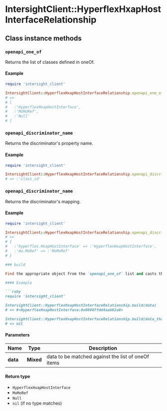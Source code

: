 # IntersightClient::HyperflexHxapHostInterfaceRelationship

## Class instance methods

### `openapi_one_of`

Returns the list of classes defined in oneOf.

#### Example

```ruby
require 'intersight_client'

IntersightClient::HyperflexHxapHostInterfaceRelationship.openapi_one_of
# =>
# [
#   :'HyperflexHxapHostInterface',
#   :'MoMoRef',
#   :'Null'
# ]
```

### `openapi_discriminator_name`

Returns the discriminator's property name.

#### Example

```ruby
require 'intersight_client'

IntersightClient::HyperflexHxapHostInterfaceRelationship.openapi_discriminator_name
# => :'class_id'
```

### `openapi_discriminator_name`

Returns the discriminator's mapping.

#### Example

```ruby
require 'intersight_client'

IntersightClient::HyperflexHxapHostInterfaceRelationship.openapi_discriminator_mapping
# =>
# {
#   :'hyperflex.HxapHostInterface' => :'HyperflexHxapHostInterface',
#   :'mo.MoRef' => :'MoMoRef'
# }

### build

Find the appropriate object from the `openapi_one_of` list and casts the data into it.

#### Example

```ruby
require 'intersight_client'

IntersightClient::HyperflexHxapHostInterfaceRelationship.build(data)
# => #<HyperflexHxapHostInterface:0x00007fdd4aab02a0>

IntersightClient::HyperflexHxapHostInterfaceRelationship.build(data_that_doesnt_match)
# => nil
```

#### Parameters

| Name | Type | Description |
| ---- | ---- | ----------- |
| **data** | **Mixed** | data to be matched against the list of oneOf items |

#### Return type

- `HyperflexHxapHostInterface`
- `MoMoRef`
- `Null`
- `nil` (if no type matches)

